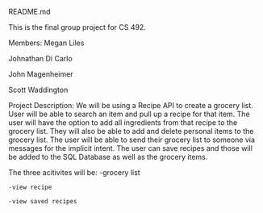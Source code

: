 README.md

This is the final group project for CS 492.

Members:
  Megan Liles
  
  Johnathan Di Carlo
  
  John Magenheimer
  
  Scott Waddington
  
 Project Description:
  We will be using a Recipe API to create a grocery list. User will be able to search an item and pull up a recipe for that item. The user will have the option to add all ingredients from that recipe to the grocery list. 
  They will also be able to add and delete personal items to the grocery list.
  The user will be able to send their grocery list to someone via messages for the implicit intent.
  The user can save recipes and those will be added to the SQL Database as well as the grocery items.
  
  The three acitivites will be:
    -grocery list
    
    -view recipe
    
    -view saved recipes
    
